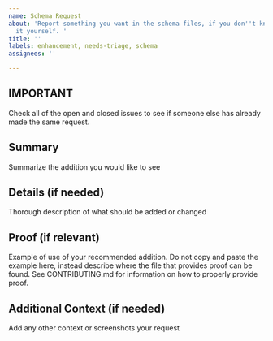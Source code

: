 ```yaml
---
name: Schema Request
about: 'Report something you want in the schema files, if you don''t know how to change
  it yourself. '
title: ''
labels: enhancement, needs-triage, schema
assignees: ''

---
```


## **IMPORTANT**
Check all of the open and closed issues to see if someone else has already made the same request.

## Summary
Summarize the addition you would like to see

## Details (if needed)
Thorough description of what should be added or changed

## Proof (if relevant)
Example of use of your recommended addition. Do not copy and paste the example here, instead describe where the
file that provides proof can be found. See CONTRIBUTING.md for information on how to properly
provide proof.

## Additional Context (if needed)
Add any other context or screenshots your request

